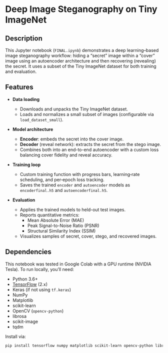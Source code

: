 # Deep Image Steganography on Tiny ImageNet

## Description

This Jupyter notebook (`FINAL.ipynb`) demonstrates a deep learning–based image steganography workflow: hiding a “secret” image within a “cover” image using an autoencoder architecture and then recovering (revealing) the secret. It uses a subset of the Tiny ImageNet dataset for both training and evaluation.

## Features

- **Data loading**  
  - Downloads and unpacks the Tiny ImageNet dataset.  
  - Loads and normalizes a small subset of images (configurable via `load_dataset_small`).

- **Model architecture**  
  - **Encoder**: embeds the secret into the cover image.  
  - **Decoder** (reveal network): extracts the secret from the stego image.  
  - Combines both into an end-to-end autoencoder with a custom loss balancing cover fidelity and reveal accuracy.

- **Training loop**  
  - Custom training function with progress bars, learning‐rate scheduling, and per‐epoch loss tracking.  
  - Saves the trained `encoder` and `autoencoder` models as `encoderfinal.h5` and `autoencoderfinal.h5`.

- **Evaluation**  
  - Applies the trained models to held-out test images.  
  - Reports quantitative metrics:  
    - Mean Absolute Error (MAE)  
    - Peak Signal-to-Noise Ratio (PSNR)  
    - Structural Similarity Index (SSIM)  
  - Visualizes samples of secret, cover, stego, and recovered images.

## Dependencies

This notebook was tested in Google Colab with a GPU runtime (NVIDIA Tesla). To run locally, you’ll need:

- Python 3.6+  
- [TensorFlow](https://www.tensorflow.org/) (2.x)  
- Keras (if not using `tf.keras`)  
- NumPy  
- Matplotlib  
- scikit-learn  
- OpenCV (`opencv-python`)  
- librosa  
- scikit-image  
- tqdm  

Install via:

```bash
pip install tensorflow numpy matplotlib scikit-learn opencv-python librosa scikit-image tqdm
